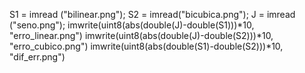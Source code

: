 S1 = imread ("bilinear.png");
S2 = imread("bicubica.png");
J = imread ("seno.png");
imwrite(uint8(abs(double(J)-double(S1)))*10, "erro_linear.png")
imwrite(uint8(abs(double(J)-double(S2)))*10, "erro_cubico.png")
imwrite(uint8(abs(double(S1)-double(S2)))*10, "dif_err.png")
